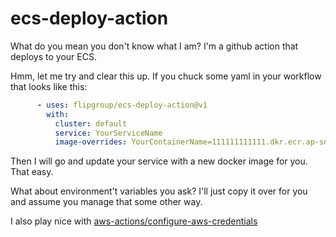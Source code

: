 ecs-deploy-action
===

What do you mean you don't know what I am? I'm a github action that deploys to your ECS.

Hmm, let me try and clear this up. If you chuck some yaml in your workflow that looks like this:

```yaml
      - uses: flipgroup/ecs-deploy-action@v1
        with:
          cluster: default
          service: YourServiceName
          image-overrides: YourContainerName=111111111111.dkr.ecr.ap-southeast-2.amazonaws.com/Repo/YourImageName:${{ env.GITHUB_RUN_NUMBER }}
```
Then I will go and update your service with a new docker image for you. That easy.

What about environment't variables you ask? I'll just copy it over for you and assume you manage that some other way.

I also play nice with [aws-actions/configure-aws-credentials](https://github.com/aws-actions/configure-aws-credentials)

